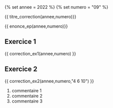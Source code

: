 {% set annee = 2022 %}
{% set numero = "09" %}


{{ titre_correction(annee,numero)}}

{{ enonce_ep(annee,numero)}}
 

## Exercice 1

{{ correction_ex1(annee,numero) }}


## Exercice 2 
{{ correction_ex2(annee,numero,"4 6 10") }}

1. commentaire 1
2. commentaire 2
3. commentaire 3

